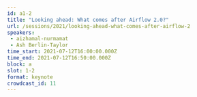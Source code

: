 ```yaml
---
id: a1-2
title: "Looking ahead: What comes after Airflow 2.0?"
url: /sessions/2021/looking-ahead-what-comes-after-airflow-2
speakers:
 - aizhamal-nurmamat
 - Ash Berlin-Taylor
time_start: 2021-07-12T16:00:00.000Z
time_end: 2021-07-12T16:50:00.000Z
block: a
slot: 1-2
format: keynote
crowdcast_id: 11
---
```


